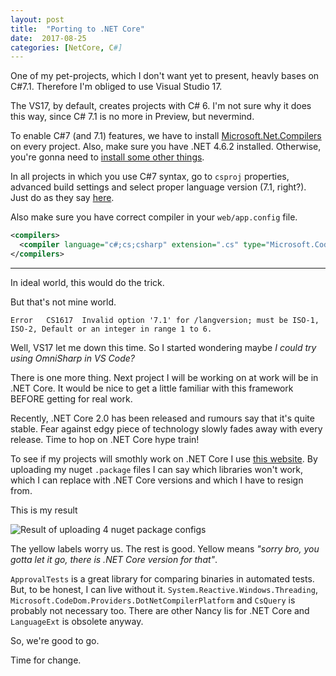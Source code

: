 ```yaml
---
layout: post
title:  "Porting to .NET Core"
date:  2017-08-25
categories: [NetCore, C#]
---
```


One of my pet-projects, which I don't want yet to present, heavly bases on C#7.1. Therefore I'm obliged to use Visual Studio 17.

The VS17, by default, creates projects with C# 6. I'm not sure why it does this way, since C# 7.1 is no more in Preview, but nevermind.

To enable C#7  (and 7.1) features, we have to install [Microsoft.Net.Compilers](https://www.nuget.org/packages/Microsoft.Net.Compilers/) on every project. Also, make sure you have .NET 4.6.2 installed. Otherwise, you're gonna need to [install some other things](https://stackoverflow.com/a/42675652/864968).

In all projects in which you use C#7 syntax, go to `csproj` properties, advanced build settings and select proper language version (7.1, right?). Just do as they say [here](https://stackoverflow.com/questions/31868803/error-invalid-option-6-for-langversion-must-be-iso-1-iso-2-3-4-5-or-defa).

Also make sure you have correct compiler in your `web/app.config` file.

```xml
<compilers>
  <compiler language="c#;cs;csharp" extension=".cs" type="Microsoft.CodeDom.Providers.DotNetCompilerPlatform.CSharpCodeProvider, Microsoft.CodeDom.Providers.DotNetCompilerPlatform, Version=1.0.7.0, Culture=neutral, PublicKeyToken=31bf3856ad364e35" warningLevel="4" compilerOptions="/langversion:7 /nowarn:1659;1699;1701" />
</compilers>

```

---

In ideal world, this would do the trick.

But that's not mine world.

```
Error	CS1617	Invalid option '7.1' for /langversion; must be ISO-1, ISO-2, Default or an integer in range 1 to 6.
```



Well, VS17 let me down this time. So I started wondering maybe *I could try using OmniSharp in VS Code?* 

There is one more thing. Next project I will be working on at work will be in .NET Core. It would be nice to get a little familiar with this framework BEFORE getting for real work.

Recently, .NET Core 2.0 has been released and rumours say that it's quite stable. Fear against edgy piece of technology slowly fades away with every release. Time to hop on .NET Core hype train!

To see if my projects will smothly work on .NET Core I use [this website](https://icanhasdot.net/result). By uploading my nuget `.package` files I can say which libraries won't work, which I can replace with .NET Core versions and which I have to resign from.

This is my result

![Result of uploading 4 nuget package configs]({{site.url}}/static/img/posts/Porting-To-NetCore/i-can-has-dotnetcore.png)

The yellow labels worry us. The rest is good. Yellow means *"sorry bro, you gotta let it go, there is .NET Core version for that"*. 

`ApprovalTests` is a great library for comparing binaries in automated tests. But, to be honest, I can live without it. `System.Reactive.Windows.Threading`, `Microsoft.CodeDom.Providers.DotNetCompilerPlatform` and `CsQuery` is probably not necessary too. There are other Nancy lis for .NET Core and `LanguageExt` is obsolete anyway.

So, we're good to go.

Time for change.